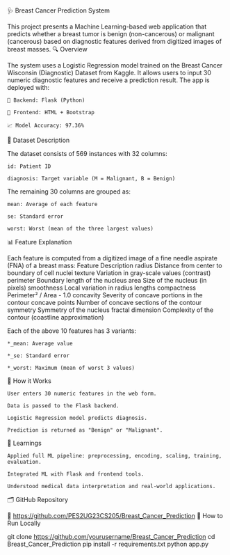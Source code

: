 🩺 Breast Cancer Prediction System

This project presents a Machine Learning-based web application that predicts whether a breast tumor is benign (non-cancerous) or malignant (cancerous) based on diagnostic features derived from digitized images of breast masses.
🔍 Overview

The system uses a Logistic Regression model trained on the Breast Cancer Wisconsin (Diagnostic) Dataset from Kaggle. It allows users to input 30 numeric diagnostic features and receive a prediction result. The app is deployed with:

    🔧 Backend: Flask (Python)

    🎨 Frontend: HTML + Bootstrap

    📈 Model Accuracy: 97.36%

📁 Dataset Description

The dataset consists of 569 instances with 32 columns:

    id: Patient ID

    diagnosis: Target variable (M = Malignant, B = Benign)

The remaining 30 columns are grouped as:

    mean: Average of each feature

    se: Standard error

    worst: Worst (mean of the three largest values)

📊 Feature Explanation

Each feature is computed from a digitized image of a fine needle aspirate (FNA) of a breast mass:
Feature	Description
radius	Distance from center to boundary of cell nuclei
texture	Variation in gray-scale values (contrast)
perimeter	Boundary length of the nucleus
area	Size of the nucleus (in pixels)
smoothness	Local variation in radius lengths
compactness	Perimeter² / Area - 1.0
concavity	Severity of concave portions in the contour
concave points	Number of concave sections of the contour
symmetry	Symmetry of the nucleus
fractal dimension	Complexity of the contour (coastline approximation)

Each of the above 10 features has 3 variants:

    *_mean: Average value

    *_se: Standard error

    *_worst: Maximum (mean of worst 3 values)

🚀 How it Works

    User enters 30 numeric features in the web form.

    Data is passed to the Flask backend.

    Logistic Regression model predicts diagnosis.

    Prediction is returned as "Benign" or "Malignant".

🧠 Learnings

    Applied full ML pipeline: preprocessing, encoding, scaling, training, evaluation.

    Integrated ML with Flask and frontend tools.

    Understood medical data interpretation and real-world applications.

🗂 GitHub Repository

🔗 https://github.com/PES2UG23CS205/Breast_Cancer_Prediction
📌 How to Run Locally

git clone https://github.com/yourusername/Breast_Cancer_Prediction
cd Breast_Cancer_Prediction
pip install -r requirements.txt
python app.py
